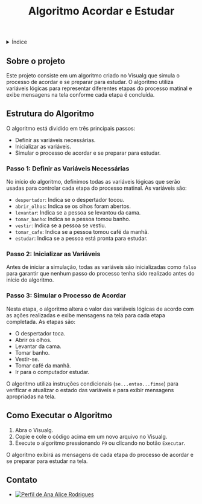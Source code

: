 <!DOCTYPE html>
<html lang="pt-br">
<head>
    <meta charset="UTF-8">
    <meta name="viewport" content="width=device-width, initial-scale=1.0">
    <meta name="description" content="Descrição do Algoritmo Acordar e Estudar">
    <meta name="keywords" content="Visualg, Algoritmo, Acordar, Estudar">
    <meta name="author" content="Ana Alice Rodrigues">
    <title>Algoritmo Acordar e Estudar</title>
</head>
<body>

<header>
    <h1>Algoritmo Acordar e Estudar</h1>
</header>

<details>
    <summary>Índice</summary>
    <ol>
        <li><a href="#sobre-o-projeto">Sobre o projeto</a></li>
        <li><a href="#estrutura-do-algoritmo">Estrutura do Algoritmo</a></li>
        <li><a href="#como-executar-o-algoritmo">Como Executar o Algoritmo</a></li>
        <li><a href="#contato">Contato</a></li>
    </ol>
</details>

<section id="sobre-o-projeto">
    <h2>Sobre o projeto</h2>
    <p>
        Este projeto consiste em um algoritmo criado no Visualg que simula o processo de acordar e se preparar para estudar.
        O algoritmo utiliza variáveis lógicas para representar diferentes etapas do processo matinal e exibe mensagens na tela conforme cada etapa é concluída.
    </p>
</section>

<section id="estrutura-do-algoritmo">
    <h2>Estrutura do Algoritmo</h2>
    <p>O algoritmo está dividido em três principais passos:</p>
    <ul>
        <li>Definir as variáveis necessárias.</li>
        <li>Inicializar as variáveis.</li>
        <li>Simular o processo de acordar e se preparar para estudar.</li>
    </ul>
    <h3>Passo 1: Definir as Variáveis Necessárias</h3>
    <p>
        No início do algoritmo, definimos todas as variáveis lógicas que serão usadas para controlar cada etapa do processo matinal.
        As variáveis são:
    </p>
    <ul>
        <li><code>despertador</code>: Indica se o despertador tocou.</li>
        <li><code>abrir_olhos</code>: Indica se os olhos foram abertos.</li>
        <li><code>levantar</code>: Indica se a pessoa se levantou da cama.</li>
        <li><code>tomar_banho</code>: Indica se a pessoa tomou banho.</li>
        <li><code>vestir</code>: Indica se a pessoa se vestiu.</li>
        <li><code>tomar_cafe</code>: Indica se a pessoa tomou café da manhã.</li>
        <li><code>estudar</code>: Indica se a pessoa está pronta para estudar.</li>
    </ul>
    <h3>Passo 2: Inicializar as Variáveis</h3>
    <p>
        Antes de iniciar a simulação, todas as variáveis são inicializadas como <code>falso</code> para garantir que nenhum passo do processo tenha sido realizado antes do início do algoritmo.
    </p>
    <h3>Passo 3: Simular o Processo de Acordar</h3>
    <p>
        Nesta etapa, o algoritmo altera o valor das variáveis lógicas de acordo com as ações realizadas e exibe mensagens na tela para cada etapa completada.
        As etapas são:
    </p>
    <ul>
        <li>O despertador toca.</li>
        <li>Abrir os olhos.</li>
        <li>Levantar da cama.</li>
        <li>Tomar banho.</li>
        <li>Vestir-se.</li>
        <li>Tomar café da manhã.</li>
        <li>Ir para o computador estudar.</li>
    </ul>
    <p>
        O algoritmo utiliza instruções condicionais (<code>se...entao...fimse</code>) para verificar e atualizar o estado das variáveis e para exibir mensagens apropriadas na tela.
    </p>
</section>

<section id="como-executar-o-algoritmo">
    <h2>Como Executar o Algoritmo</h2>
    <ol>
        <li>Abra o Visualg.</li>
        <li>Copie e cole o código acima em um novo arquivo no Visualg.</li>
        <li>Execute o algoritmo pressionando <code>F9</code> ou clicando no botão <code>Executar</code>.</li>
    </ol>
    <p>O algoritmo exibirá as mensagens de cada etapa do processo de acordar e se preparar para estudar na tela.</p>
</section>

<section id="contato">
    <h2>Contato</h2>
    <ul>
        <li><a href="https://linktr.ee/anaeanali5" target="_blank"><img src="https://img.shields.io/badge/Ana_Alice_Rodrigues-blue?style=for-the-badge" alt="Perfil de Ana Alice Rodrigues"></a></li>
    </ul>
</section>

</body>
</html>
